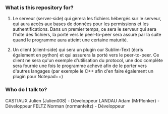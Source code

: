 ### What is this repository for? ###

1) Le serveur (server-side) qui gèrera les fichiers hébergés sur le serveur, qui aura accès aux bases de données pour les permissions et les authentifications. Dans un premier temps, ce sera le serveur qui sera l'hôte des fichiers, la porté vers le peer-to-peer sera assuré par la suite quand le programme aura atteint une certaine maturité.

2) Un client (client-side) qui sera un plugin our Sublim-Text (écris également en python) et qui assurera la porté vers le peer-to-peer. Ce client ne sera qu'un exemple d'utilisation du protocol, une doc complète sera fournie une fois le programme achevé afin de le porter vers d'autres langages (par exemple le C++ afin d'en faire également un plugin pour Notepad++)

### Who do I talk to? ###

CASTIAUX Julien (Julien008) - Développeur
LANDAU Adam (MrPlonker) - Développeur
FELTZ Norman (normanfeltz) - Développeur